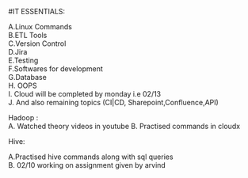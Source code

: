 #IT ESSENTIALS:

A.Linux Commands<br>
B.ETL Tools<br>
C.Version Control<br>
D.Jira<br>
E.Testing<br>
F.Softwares for development<br>
G.Database<br>
H. OOPS<br>
I. Cloud will be completed by monday  i.e 02/13 <br>
J. And also remaining topics (CI|CD, Sharepoint,Confluence,API) <br>


Hadoop : <br>
A. Watched theory videos in youtube
B. Practised commands in cloudx

Hive: <br>

A.Practised hive commands along with sql queries<br>
B. 02/10 working on assignment given by arvind
